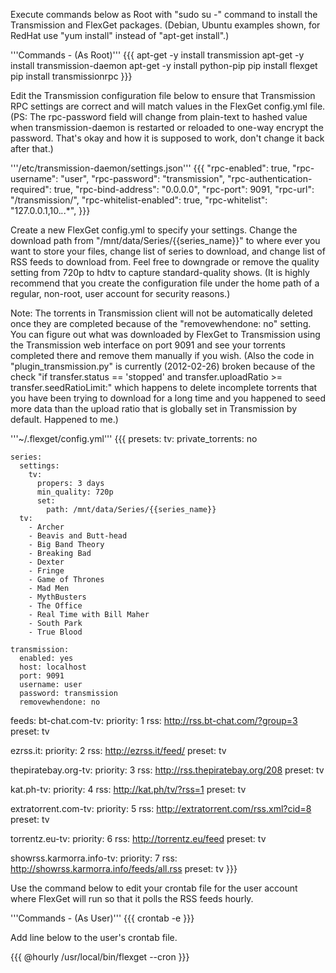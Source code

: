Execute commands below as Root with "sudo su -" command to install the Transmission and FlexGet packages.  (Debian, Ubuntu examples shown, for RedHat use "yum install" instead of "apt-get install".)

'''Commands - (As Root)'''
{{{
apt-get -y install transmission
apt-get -y install transmission-daemon
apt-get -y install python-pip
pip install flexget
pip install transmissionrpc
}}}


Edit the Transmission configuration file below to ensure that Transmission RPC settings are correct and will match values in the FlexGet config.yml file.  (PS: The rpc-password field will change from plain-text to hashed value when transmission-daemon is restarted or reloaded to one-way encrypt the password.  That's okay and how it is supposed to work, don't change it back after that.)

'''/etc/transmission-daemon/settings.json'''
{{{
    "rpc-enabled": true,
    "rpc-username": "user",
    "rpc-password": "transmission",
    "rpc-authentication-required": true,
    "rpc-bind-address": "0.0.0.0",
    "rpc-port": 9091,
    "rpc-url": "/transmission/",
    "rpc-whitelist-enabled": true,
    "rpc-whitelist": "127.0.0.1,10.*.*.*",
}}}

Create a new FlexGet config.yml to specify your settings.  Change the download path from "/mnt/data/Series/{{series_name}}" to where ever you want to store your files, change list of series to download, and change list of RSS feeds to download from.  Feel free to downgrade or remove the quality setting from 720p to hdtv to capture standard-quality shows.  (It is highly recommend that you create the configuration file under the home path of a regular, non-root, user account for security reasons.)

Note: The torrents in Transmission client will not be automatically deleted once they are completed because of the "removewhendone: no" setting.  You can figure out what was downloaded by FlexGet to Transmission using the Transmission web interface on port 9091 and see your torrents completed there and remove them manually if you wish.  (Also the code in "plugin_transmission.py" is currently (2012-02-26) broken because of the check "if transfer.status == 'stopped' and transfer.uploadRatio >= transfer.seedRatioLimit:" which happens to delete incomplete torrents that you have been trying to download for a long time and you happened to seed more data than the upload ratio that is globally set in Transmission by default.  Happened to me.)

'''~/.flexget/config.yml'''
{{{
presets:
  tv:
    private_torrents: no

    series:
      settings:
        tv:
          propers: 3 days
          min_quality: 720p
          set:
            path: /mnt/data/Series/{{series_name}}
      tv:
        - Archer
        - Beavis and Butt-head
        - Big Band Theory
        - Breaking Bad
        - Dexter
        - Fringe
        - Game of Thrones
        - Mad Men
        - MythBusters
        - The Office
        - Real Time with Bill Maher
        - South Park
        - True Blood

    transmission:
      enabled: yes
      host: localhost
      port: 9091
      username: user
      password: transmission
      removewhendone: no

feeds:
  bt-chat.com-tv:
    priority: 1
    rss: http://rss.bt-chat.com/?group=3
    preset: tv

  ezrss.it:
    priority: 2
    rss: http://ezrss.it/feed/
    preset: tv

  thepiratebay.org-tv:
    priority: 3
    rss: http://rss.thepiratebay.org/208
    preset: tv

  kat.ph-tv:
    priority: 4
    rss: http://kat.ph/tv/?rss=1
    preset: tv

  extratorrent.com-tv:
    priority: 5
    rss: http://extratorrent.com/rss.xml?cid=8
    preset: tv

  torrentz.eu-tv:
    priority: 6
    rss: http://torrentz.eu/feed
    preset: tv

  showrss.karmorra.info-tv:
    priority: 7
    rss: http://showrss.karmorra.info/feeds/all.rss
    preset: tv
}}}

Use the command below to edit your crontab file for the user account where FlexGet will run so that it polls the RSS feeds hourly.

'''Commands - (As User)'''
{{{
crontab -e
}}}

Add line below to the user's crontab file.

{{{
@hourly /usr/local/bin/flexget --cron
}}}